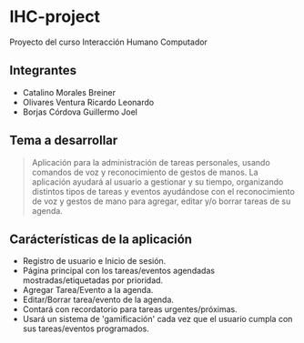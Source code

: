 # IHC-project
Proyecto del curso Interacción Humano Computador

## Integrantes
- Catalino Morales Breiner
- Olivares Ventura Ricardo Leonardo
- Borjas Córdova Guillermo Joel

## Tema a desarrollar
> Aplicación para la administración de tareas personales, usando comandos de voz y 
> reconocimiento de gestos de manos.
> La aplicación ayudará al usuario a gestionar y su tiempo, organizando distintos
> tipos de tareas y eventos ayudándose con el reconocimiento de voz y gestos de 
> mano para agregar, editar y/o borrar tareas de su agenda.

## Carácterísticas de la aplicación
- Registro de usuario e Inicio de sesión.
- Página principal con los tareas/eventos agendadas mostradas/etiquetadas por prioridad.
- Agregar Tarea/Evento a la agenda.
- Editar/Borrar tarea/evento de la agenda.
- Contará con recordatorio para tareas urgentes/próximas.
- Usará un sistema de 'gamificación' cada vez que el usuario cumpla con sus tareas/eventos programados.
